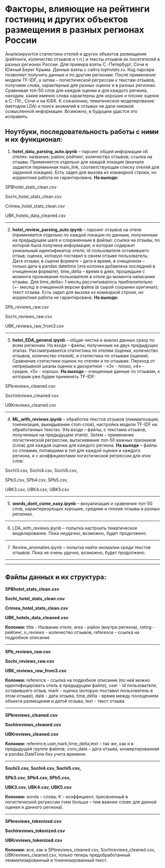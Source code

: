 # Факторы, влияющие на рейтинги гостиниц и других объектов размещения в разных регионах России

Анализируются статистики отелей и других объектов размещения (рейтинги, количество отзывов и т.п.) и тексты отзывов их посетителей в разных регионах России. Для примера взяты С.-Петербург, Сочи и Южный Берег Крыма. Данные взяты с сайта tophotels.ru. Код парсера позволяет получить данные и по другим регионам.
После применения модели TF-IDF, а затем – логистической регрессии к текстам отзывов, получаем слова, характерные для разных оценок и в разных регионах. Сравнивая топ-50 слов для каждой оценки и для каждого региона, находим, какие именно слова характерны для хороших и плохих оценок в С.-Пб., Сочи и на ЮБК.
К сожалению, тематическое моделирование (методом LDA) и поиск аномалий в отзывах не дали никакой осмысленной информации. Возможно, в будущем удастся это исправить.
## Ноутбуки, последовательность работы с ними и их функционал:

1) **hotel_data_parsing_auto.ipynb** – парсинг общей информации об отелях: название; район; рейтинг; количество отзывов; ссылка на отзывы. Применяется отдельно для каждой локации (вначале задается переменная main_link, соответствующая списку отелей для заданной локации). Есть задел для вызова из командной строки, но корректная работа не гарантирована.
**На выходе:**

  SPBhotel_stats_clean.csv

  Sochi_hotel_stats_clean.csv

  Crimea_hotel_stats_clean.csv

  UBK_hotels_data_cleaned.csv
  
  ___

2) **hotel_review_parsing_auto.ipynb** – парсинг отзывов на отели (применяется отдельно по каждой локации по данным, полученным на предыдущем шаге и сохраненным в файлы):
ссылка на отзывы, по которой была получена информация, и которая содержит уникальный идентификатор отеля; id пользователя оставившего отзыв; оценка, которую поставил в своем отзыве пользователь; Дата отзыва; в сыром формате – дата и время, в очищенном – только дата в pandas datetime (эта колонка добавлена последней в очищенном формате); time_delta – время в днях, прошедшее с момента проживания пользователя в отеле до момента написания отзывы. Для time_delta> 1 месяц рассчитывалось приблизительно (+- месяц) в очищенной версии файла (в сырой сохранен оригинал); текст отзыва. Есть задел для вызова из командной строки, но корректная работа не гарантирована.
**На выходе:**

  SPb_reviews_raw.csv

  Sochi_reviews_raw.csv

  UBK_reviews_raw_from3.csv
  
  ___

3) **hotel_EDA_general.ipynb** – общая чистка и анализ данных сразу по всем регионам. На входе – файлы, полученные на двух предыдущих этапах. Рассматривается статистика по отелям (оценки, количество отзывов, количество отелей), и статистика по отзывам (оценки). Сравнение статистики оценок по отелям и по отзывам. Переход от непрерывной шкалы оценок к дискретной  - «3» - плохо, «4» - средне, «5» - хорошо.
**На выходе** – очищенные данные по отзывам, к которым уже будем применять TF-IDF:

  SPbreviews_cleaned.csv

  Sochireviews_cleaned.csv

  UBKreviews_cleaned.csv

___

4) **ML_with_reviews.ipynb** – обработка текстов отзывов (лемматизация, токенизация, выкидывание стоп-слов), настройка модели TF-IDF на обработанных текстах. (На входе – файлы, с текстами отзывов, полученные на предыдущем этапе). Затем – применение логистической регрессии, вытаскивание топ-50 важных признаков (слов) для каждой оценки для каждого региона.
**На выходе** – файлы со словами, попавшими в топ для каждой оценки и каждого региона, и с коэффициентами логистической регрессии для этих слов:

  Sochi3.csv, Sochi4.csv, Sochi5.csv,
  
  SPb3.csv, SPb4.csv, SPb5.csv,
  
  UBK3.csv, UBK4.csv, UBK5.csv

___

5) **words_dont_come_easy.ipynb** – визуализация и сравнение топ-50 слов, характеризующих хорошие, средние и плохие отзывы в разных регионах.

___

6) LDA_with_reviews.ipynb – попытка настроить тематическое моделирование. Пока неудачно, возможно, будет продолжено.

___

7) Review_anomalies.ipynb – попытка найти аномалии среди текстов отзывов. Пока не очень удачно, возможно, будет продолжено.

___
___

## Файлы данных и их структура:

**SPBhotel_stats_clean.csv**

**Sochi_hotel_stats_clean.csv**

**Crimea_hotel_stats_clean.csv**

**UBK_hotels_data_cleaned.csv**

**Колонки:** title - Название отеля, area - район (внутри региона), rating - рейтинг, n_reviews - количество отзывов, reference - ссылка на подробное описание

___

**SPb_reviews_raw.csv**

**Sochi_reviews_raw.csv**

**UBK_reviews_raw_from3.csv**

**Колонки:** reference  - ссылка на подробное описание (по ней можно идентифицировать отель в предыдущем файле), user - id пользователя, оставившего отзыв, mark - оценка (которую поставил пользователь в этом отзыве), date - дата отзыва, time_delta - время между посещением объекта размещения и датой отзыва, text - текст отзыва
___

**SPbreviews_cleaned.csv**

**Sochireviews_cleaned.csv**

**UBKreviews_cleaned.csv**

**Колонки:** reference,user,mark,time_delta,text – так же, как и в предыдущей группе файлов; conv_date – дата отзыва, конвертированная в pandas.DateTime без учета времени.

___

**Sochi3.csv, Sochi4.csv, Sochi5.csv,**

**SPb3.csv, SPb4.csv, SPb5.csv,**

**UBK3.csv, UBK4.csv, UBK5.csv**

**Колонки:** words – слова; K – коэффициент, присвоенный в логистической регрессии (чем больше – тем важнее слово для данной оценки и данного региона).

___

**SPbreviews_tokenized.csv**

**Sochireviews_tokenized.csv**

**UBKreviews_tokenized.csv**

**Колонки:** все, как в SPbreviews_cleaned.csv, Sochireviews_cleaned.csv, UBKreviews_cleaned.csv, только теперь предобработанный лемматизированный и токенизированный текст.
